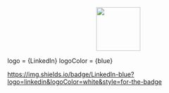 
<div id="header" align="center">
  <img src="https://media.giphy.com/media/QDjpIL6oNCVZ4qzGs7/giphy.gif" width="100"/>
</div>

logo = {LinkedIn}
logoColor = {blue}

https://img.shields.io/badge/LinkedIn-blue?logo=linkedin&logoColor=white&style=for-the-badge
